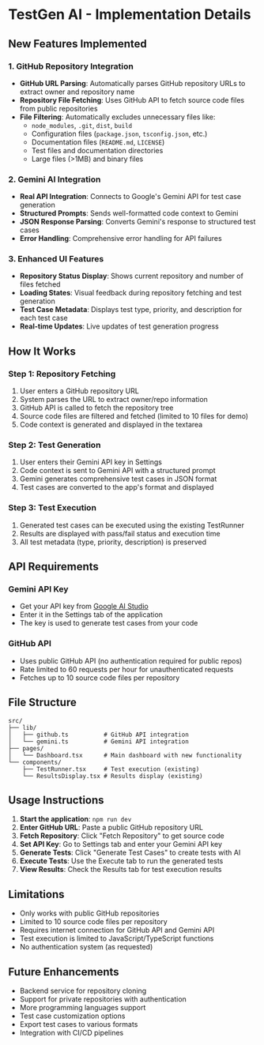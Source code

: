 # TestGen AI - Implementation Details

## New Features Implemented

### 1. GitHub Repository Integration
- **GitHub URL Parsing**: Automatically parses GitHub repository URLs to extract owner and repository name
- **Repository File Fetching**: Uses GitHub API to fetch source code files from public repositories
- **File Filtering**: Automatically excludes unnecessary files like:
  - `node_modules`, `.git`, `dist`, `build`
  - Configuration files (`package.json`, `tsconfig.json`, etc.)
  - Documentation files (`README.md`, `LICENSE`)
  - Test files and documentation directories
  - Large files (>1MB) and binary files

### 2. Gemini AI Integration
- **Real API Integration**: Connects to Google's Gemini API for test case generation
- **Structured Prompts**: Sends well-formatted code context to Gemini
- **JSON Response Parsing**: Converts Gemini's response to structured test cases
- **Error Handling**: Comprehensive error handling for API failures

### 3. Enhanced UI Features
- **Repository Status Display**: Shows current repository and number of files fetched
- **Loading States**: Visual feedback during repository fetching and test generation
- **Test Case Metadata**: Displays test type, priority, and description for each test case
- **Real-time Updates**: Live updates of test generation progress

## How It Works

### Step 1: Repository Fetching
1. User enters a GitHub repository URL
2. System parses the URL to extract owner/repo information
3. GitHub API is called to fetch the repository tree
4. Source code files are filtered and fetched (limited to 10 files for demo)
5. Code context is generated and displayed in the textarea

### Step 2: Test Generation
1. User enters their Gemini API key in Settings
2. Code context is sent to Gemini API with a structured prompt
3. Gemini generates comprehensive test cases in JSON format
4. Test cases are converted to the app's format and displayed

### Step 3: Test Execution
1. Generated test cases can be executed using the existing TestRunner
2. Results are displayed with pass/fail status and execution time
3. All test metadata (type, priority, description) is preserved

## API Requirements

### Gemini API Key
- Get your API key from [Google AI Studio](https://aistudio.google.com/)
- Enter it in the Settings tab of the application
- The key is used to generate test cases from your code

### GitHub API
- Uses public GitHub API (no authentication required for public repos)
- Rate limited to 60 requests per hour for unauthenticated requests
- Fetches up to 10 source code files per repository

## File Structure

```
src/
├── lib/
│   ├── github.ts          # GitHub API integration
│   └── gemini.ts          # Gemini API integration
├── pages/
│   └── Dashboard.tsx      # Main dashboard with new functionality
└── components/
    ├── TestRunner.tsx     # Test execution (existing)
    └── ResultsDisplay.tsx # Results display (existing)
```

## Usage Instructions

1. **Start the application**: `npm run dev`
2. **Enter GitHub URL**: Paste a public GitHub repository URL
3. **Fetch Repository**: Click "Fetch Repository" to get source code
4. **Set API Key**: Go to Settings tab and enter your Gemini API key
5. **Generate Tests**: Click "Generate Test Cases" to create tests with AI
6. **Execute Tests**: Use the Execute tab to run the generated tests
7. **View Results**: Check the Results tab for test execution results

## Limitations

- Only works with public GitHub repositories
- Limited to 10 source code files per repository
- Requires internet connection for GitHub API and Gemini API
- Test execution is limited to JavaScript/TypeScript functions
- No authentication system (as requested)

## Future Enhancements

- Backend service for repository cloning
- Support for private repositories with authentication
- More programming languages support
- Test case customization options
- Export test cases to various formats
- Integration with CI/CD pipelines
